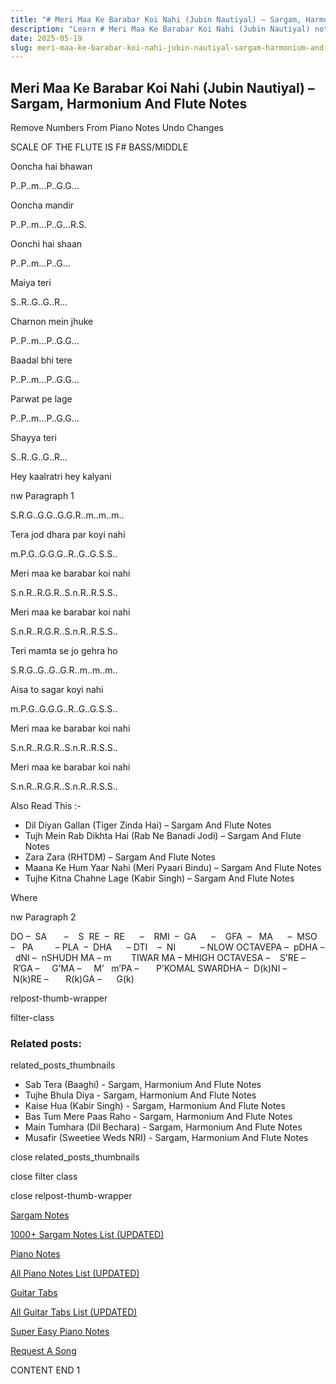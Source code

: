 ```yaml
---
title: "# Meri Maa Ke Barabar Koi Nahi (Jubin Nautiyal) – Sargam, Harmonium And Flute Notes"
description: "Learn # Meri Maa Ke Barabar Koi Nahi (Jubin Nautiyal) notes, sargam, harmonium notations and flute notes. Easy step-by-step tutorial for beginners."
date: 2025-05-19
slug: meri-maa-ke-barabar-koi-nahi-jubin-nautiyal-sargam-harmonium-and-flute-notes
---
```


## Meri Maa Ke Barabar Koi Nahi (Jubin Nautiyal) – Sargam, Harmonium And Flute Notes

Remove Numbers From Piano Notes
Undo Changes

SCALE OF THE FLUTE IS F# BASS/MIDDLE

Ooncha hai bhawan

P..P..m…P..G.G…

Ooncha mandir

P..P..m…P..G…R.S.

Oonchi hai shaan

P..P..m…P..G…

Maiya teri

S..R..G..G..R…

Charnon mein jhuke

P..P..m…P..G.G…

Baadal bhi tere

P..P..m…P..G.G…

Parwat pe lage

P..P..m…P..G.G…

Shayya teri

S..R..G..G..R…

Hey kaalratri hey kalyani

nw Paragraph 1

S.R.G..G.G..G.G.R..m..m..m..

Tera jod dhara par koyi nahi

m.P.G..G.G.G..R..G..G.S.S..

Meri maa ke barabar koi nahi

S.n.R..R.G.R..S.n.R..R.S.S..

Meri maa ke barabar koi nahi

S.n.R..R.G.R..S.n.R..R.S.S..

Teri mamta se jo gehra ho

S.R.G..G..G..G.R..m..m..m..

Aisa to sagar koyi nahi

m.P.G..G.G.G..R..G..G.S.S..

Meri maa ke barabar koi nahi

S.n.R..R.G.R..S.n.R..R.S.S..

Meri maa ke barabar koi nahi

S.n.R..R.G.R..S.n.R..R.S.S..

Also Read This :-

* Dil Diyan Gallan (Tiger Zinda Hai) – Sargam And Flute Notes
* Tujh Mein Rab Dikhta Hai (Rab Ne Banadi Jodi) – Sargam And Flute Notes
* Zara Zara (RHTDM) – Sargam And Flute Notes
* Maana Ke Hum Yaar Nahi (Meri Pyaari Bindu) – Sargam And Flute Notes
* Tujhe Kitna Chahne Lage (Kabir Singh) – Sargam And Flute Notes

Where

nw Paragraph 2

DO –  SA       –    S  RE  –  RE      –    RMI  –  GA      –    GFA  –   MA      –  MSO  –   PA         – PLA  –  DHA      – DTI    –  NI          – NLOW OCTAVEPA –  pDHA –  dNI –  nSHUDH MA – m        TIWAR MA – MHIGH OCTAVESA –    S’RE –     R’GA –     G’MA –     M’   m’PA –       P’KOMAL SWARDHA –  D(k)NI –       N(k)RE –       R(k)GA –      G(k)

relpost-thumb-wrapper

filter-class

### Related posts:

related_posts_thumbnails

* Sab Tera (Baaghi) - Sargam, Harmonium And Flute Notes
* Tujhe Bhula Diya - Sargam, Harmonium And Flute Notes
* Kaise Hua (Kabir Singh) - Sargam, Harmonium And Flute Notes
* Bas Tum Mere Paas Raho - Sargam, Harmonium And Flute Notes
* Main Tumhara (Dil Bechara) - Sargam, Harmonium And Flute Notes
* Musafir (Sweetiee Weds NRI) - Sargam, Harmonium And Flute Notes

close related_posts_thumbnails

close filter class

close relpost-thumb-wrapper

[Sargam Notes](/sargam-notes.html)

[1000+ Sargam Notes List (UPDATED)](/all-songs-list-sargam-notes.html)

[Piano Notes](/piano-notes.html)

[All Piano Notes List (UPDATED)](/all-songs-list-piano-notes.html)

[Guitar Tabs](/guitar-tabs.html)

[All Guitar Tabs List (UPDATED)](/all-songs-list-guitar-tabs.html)

[Super Easy Piano Notes](https://studywall.in/)

[Request A Song](/request-a-song.html)

CONTENT END 1

